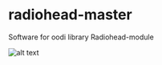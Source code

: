 # radiohead-master
Software for oodi library Radiohead-module

![alt text](https://raw.githubusercontent.com/radiohead-master/data/documentation/Overall_architechture_of_software_and_hardware.PNG)

